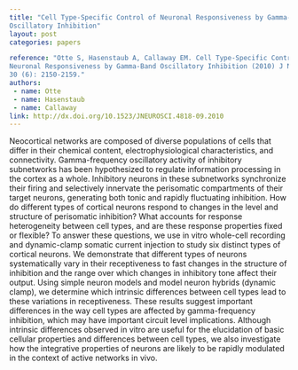 ```yaml
---
title: "Cell Type-Specific Control of Neuronal Responsiveness by Gamma-Band
Oscillatory Inhibition"
layout: post
categories: papers

reference: "Otte S, Hasenstaub A, Callaway EM. Cell Type-Specific Control of
Neuronal Responsiveness by Gamma-Band Oscillatory Inhibition (2010) J Neurosci,
30 (6): 2150-2159."
authors: 
 - name: Otte
 - name: Hasenstaub
 - name: Callaway
link: http://dx.doi.org/10.1523/JNEUROSCI.4818-09.2010
---
```


Neocortical networks are composed of diverse populations of cells that differ
in their chemical content, electrophysiological characteristics, and
connectivity. Gamma-frequency oscillatory activity of inhibitory subnetworks
has been hypothesized to regulate information processing in the cortex as a
whole. Inhibitory neurons in these subnetworks synchronize their firing and
selectively innervate the perisomatic compartments of their target neurons,
generating both tonic and rapidly fluctuating inhibition. How do different
types of cortical neurons respond to changes in the level and structure of
perisomatic inhibition? What accounts for response heterogeneity between cell
types, and are these response properties fixed or flexible? To answer these
questions, we use in vitro whole-cell recording and dynamic-clamp somatic
current injection to study six distinct types of cortical neurons. We
demonstrate that different types of neurons systematically vary in their
receptiveness to fast changes in the structure of inhibition and the range over
which changes in inhibitory tone affect their output. Using simple neuron
models and model neuron hybrids (dynamic clamp), we determine which intrinsic
differences between cell types lead to these variations in receptiveness. These
results suggest important differences in the way cell types are affected by
gamma-frequency inhibition, which may have important circuit level
implications. Although intrinsic differences observed in vitro are useful for
the elucidation of basic cellular properties and differences between cell
types, we also investigate how the integrative properties of neurons are likely
to be rapidly modulated in the context of active networks in vivo.
